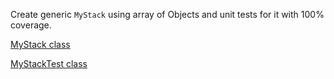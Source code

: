 Create generic `MyStack` using array of Objects and unit tests for it with 100% coverage.

[MyStack class](src/main/java/org/example/MyStack.java)

[MyStackTest class](src/main/java/org/example/MyStackTest.java)